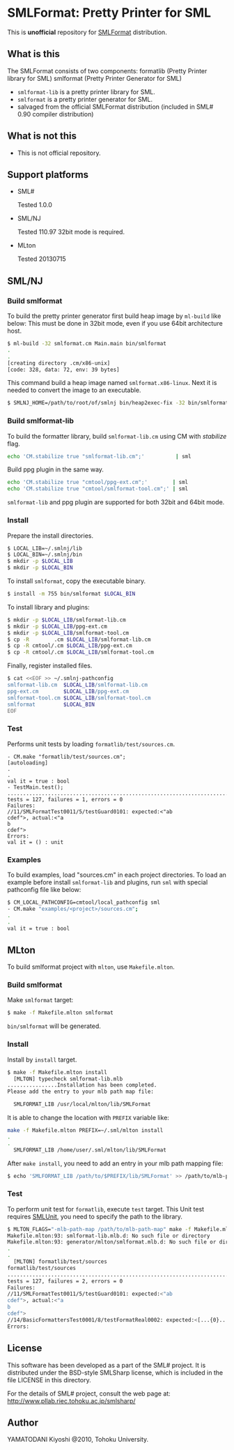 # SMLFormat: Pretty Printer for SML


This is **unofficial** repository for [SMLFormat] distribution.


## What is this

The SMLFormat consists of two components:
  formatlib (Pretty Printer library for SML)
  smlformat (Pretty Printer Generator for SML)

* `smlformat-lib` is a pretty printer library for SML.
* `smlformat` is a pretty printer generator for SML.
* salvaged from the official SMLFormat distribution (included in SML# 0.90 compiler distribution)


## What is **not** this

* This is not official repository.


## Support platforms

* SML#

    Tested 1.0.0

* SML/NJ

    Tested 110.97
    32bit mode is required.

* MLton

    Tested 20130715


## SML/NJ

### Build smlformat

To build the pretty printer generator first build heap image by `ml-build` like below:
This must be done in 32bit mode, even if you use 64bit architecture host.

```sh
$ ml-build -32 smlformat.cm Main.main bin/smlformat
.
.
[creating directory .cm/x86-unix]
[code: 328, data: 72, env: 39 bytes]
```

This command build a heap image named `smlformat.x86-linux`.
Next it is needed to convert the image to an executable.

```sh
$ SMLNJ_HOME=/path/to/root/of/smlnj bin/heap2exec-fix -32 bin/smlformat.x86-linux bin/smlformat
```


### Build smlformat-lib

To build the formatter library, build `smlformat-lib.cm` using CM with _stabilize_ flag.

```sh
echo 'CM.stabilize true "smlformat-lib.cm";'          | sml
```

Build ppg plugin in the same way.


```sh
echo 'CM.stabilize true "cmtool/ppg-ext.cm";'        | sml
echo 'CM.stabilize true "cmtool/smlformat-tool.cm";' | sml
```

`smlformat-lib` and ppg plugin are supported for both 32bit and 64bit mode.


### Install

Prepare the install directories.

```sh
$ LOCAL_LIB=~/.smlnj/lib
$ LOCAL_BIN=~/.smlnj/bin
$ mkdir -p $LOCAL_LIB
$ mkdir -p $LOCAL_BIN
```

To install `smlformat`, copy the executable binary.

```sh
$ install -m 755 bin/smlformat $LOCAL_BIN
```

To install library and plugins:

```sh
$ mkdir -p $LOCAL_LIB/smlformat-lib.cm
$ mkdir -p $LOCAL_LIB/ppg-ext.cm
$ mkdir -p $LOCAL_LIB/smlformat-tool.cm
$ cp -R        .cm $LOCAL_LIB/smlformat-lib.cm
$ cp -R cmtool/.cm $LOCAL_LIB/ppg-ext.cm
$ cp -R cmtool/.cm $LOCAL_LIB/smlformat-tool.cm
```

Finally, register installed files.


```sh
$ cat <<EOF >> ~/.smlnj-pathconfig
smlformat-lib.cm  $LOCAL_LIB/smlformat-lib.cm
ppg-ext.cm        $LOCAL_LIB/ppg-ext.cm
smlformat-tool.cm $LOCAL_LIB/smlformat-tool.cm
smlformat         $LOCAL_BIN
EOF
```


### Test

Performs unit tests by loading `formatlib/test/sources.cm`.

```
- CM.make "formatlib/test/sources.cm";
[autoloading]
.
.
val it = true : bool
- TestMain.test();
.....................................................................................F.........................................
tests = 127, failures = 1, errors = 0
Failures:
//11/SMLFormatTest0011/5/testGuard0101: expected:<"ab
cdef">, actual:<"a
b
cdef">
Errors:
val it = () : unit
```


### Examples

To build examples, load "sources.cm" in each project directories.
To load an example before install `smlformat-lib` and plugins, run `sml` with special pathconfig file like below:

```sh
$ CM_LOCAL_PATHCONFIG=cmtool/local_pathconfig sml
- CM.make "examples/<project>/sources.cm";
.
.
val it = true : bool
```


## MLton

To build smlformat project with `mlton`, use `Makefile.mlton`.


### Build smlformat

Make `smlformat` target:

```sh
$ make -f Makefile.mlton smlformat
```

`bin/smlformat` will be generated.


### Install

Install by `install` target.

```sh
$ make -f Makefile.mlton install
  [MLTON] typecheck smlformat-lib.mlb
................Installation has been completed.
Please add the entry to your mlb path map file:

  SMLFORMAT_LIB /usr/local/mlton/lib/SMLFormat

```

It is able to change the location with `PREFIX` variable like:

```sh
make -f Makefile.mlton PREFIX=~/.sml/mlton install
.
.
  SMLFORMAT_LIB /home/user/.sml/mlton/lib/SMLFormat

```

After `make install`, you need to add an entry in your mlb path mapping file:

```sh
$ echo 'SMLFORMAT_LIB /path/to/$PREFIX/lib/SMLFormat' >> /path/to/mlb-path-map
```


### Test

To perform unit test for `formatlib`, execute `test` target.
This Unit test requires [SMLUnit], you need to specify the path to the library.


```sh
$ MLTON_FLAGS="-mlb-path-map /path/to/mlb-path-map" make -f Makefile.mlton test
Makefile.mlton:93: smlformat-lib.mlb.d: No such file or directory
Makefile.mlton:93: generator/mlton/smlformat.mlb.d: No such file or directory
.
.
  [MLTON] formatlib/test/sources
formatlib/test/sources
.....................................................................................F...............F.........................
tests = 127, failures = 2, errors = 0
Failures:
//11/SMLFormatTest0011/5/testGuard0101: expected:<"ab
cdef">, actual:<"a
b
cdef">
//14/BasicFormattersTest0001/8/testFormatReal0002: expected:<[...{0}..., Term #1 = 3, ...]>, actual:<[...{0}..., Term #1 = 1, ...]>
Errors:
```


## License

This software has been developed as a part of the SML# project.
It is distributed under the BSD-style SMLSharp license, which is
included in the file LICENSE in this directory.

For the details of SML# project, consult the web page at:
http://www.pllab.riec.tohoku.ac.jp/smlsharp/

## Author

YAMATODANI Kiyoshi @2010, Tohoku University.


[SMLFormat]: https://www.pllab.riec.tohoku.ac.jp/smlsharp/ja/?cmd=view&p=SMLFormat&key=SMLFormat "SMLFormat"
[SMLUnit]: http://www.pllab.riec.tohoku.ac.jp/smlsharp/?SMLUnit "SMLUnit"


